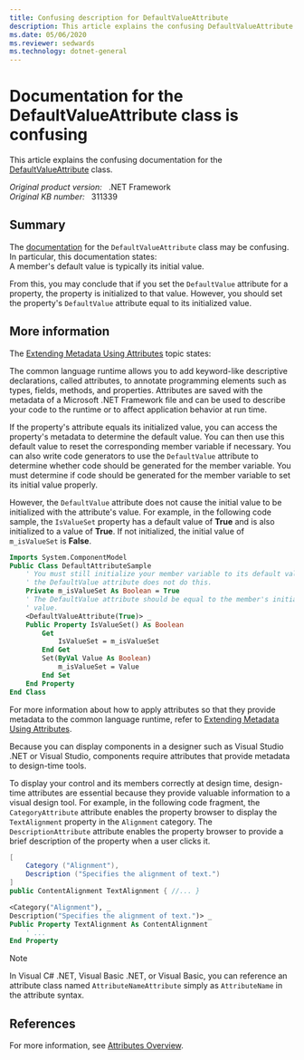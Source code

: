 ```yaml
---
title: Confusing description for DefaultValueAttribute
description: This article explains the confusing DefaultValueAttribute class documentation.
ms.date: 05/06/2020
ms.reviewer: sedwards
ms.technology: dotnet-general
---
```

# Documentation for the DefaultValueAttribute class is confusing

This article explains the confusing documentation for the [DefaultValueAttribute](/dotnet/api/system.componentmodel.defaultvalueattribute?view=netcore-3.1&preserve-view=true) class.

_Original product version:_ &nbsp; .NET Framework  
_Original KB number:_ &nbsp; 311339

## Summary

The [documentation](/dotnet/api/system.componentmodel.defaultvalueattribute?view=netcore-3.1&preserve-view=true) for the `DefaultValueAttribute` class may be confusing. In particular, this documentation states:  
A member's default value is typically its initial value.

From this, you may conclude that if you set the `DefaultValue` attribute for a property, the property is initialized to that value. However, you should set the property's `DefaultValue` attribute equal to its initialized value.

## More information

The [Extending Metadata Using Attributes](/dotnet/standard/attributes/) topic states:

The common language runtime allows you to add keyword-like descriptive declarations, called attributes, to annotate programming elements such as types, fields, methods, and properties. Attributes are saved with the metadata of a Microsoft .NET Framework file and can be used to describe your code to the runtime or to affect application behavior at run time.

If the property's attribute equals its initialized value, you can access the property's metadata to determine the default value. You can then use this default value to reset the corresponding member variable if necessary. You can also write code generators to use the `DefaultValue` attribute to determine whether code should be generated for the member variable. You must determine if code should be generated for the member variable to set its initial value properly.

However, the `DefaultValue` attribute does not cause the initial value to be initialized with the attribute's value. For example, in the following code sample, the `IsValueSet` property has a default value of **True** and is also initialized to a value of **True**. If not initialized, the initial value of `m_isValueSet` is **False**.

```vb
Imports System.ComponentModel
Public Class DefaultAttributeSample
    ' You must still initialize your member variable to its default value;
    ' the DefaultValue attribute does not do this.
    Private m_isValueSet As Boolean = True
    ' The DefaultValue attribute should be equal to the member's initial
    ' value.
    <DefaultValueAttribute(True)> _
    Public Property IsValueSet() As Boolean
        Get
            IsValueSet = m_isValueSet
        End Get
        Set(ByVal Value As Boolean)
            m_isValueSet = Value
        End Set
    End Property
End Class
```

For more information about how to apply attributes so that they provide metadata to the common language runtime, refer to [Extending Metadata Using Attributes](/dotnet/standard/attributes/).

Because you can display components in a designer such as Visual Studio .NET or Visual Studio, components require attributes that provide metadata to design-time tools.

To display your control and its members correctly at design time, design-time attributes are essential because they provide valuable information to a visual design tool. For example, in the following code fragment, the `CategoryAttribute` attribute enables the property browser to display the `TextAlignment` property in the `Alignment` category. The `DescriptionAttribute` attribute enables the property browser to provide a brief description of the property when a user clicks it.

```csharp
[
    Category ("Alignment"),
    Description ("Specifies the alignment of text.")
]
public ContentAlignment TextAlignment { //... }
```

```vb
<Category("Alignment"), _
Description("Specifies the alignment of text.")> _
Public Property TextAlignment As ContentAlignment
    ' ...
End Property
```

> [!NOTE]
> In Visual C# .NET, Visual Basic .NET, or Visual Basic, you can reference an attribute class named `AttributeNameAttribute` simply as `AttributeName` in the attribute syntax.

## References

For more information, see [Attributes Overview](/dotnet/visual-basic/programming-guide/concepts/attributes/).
